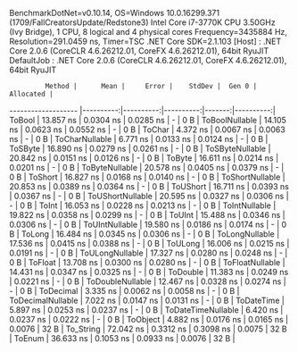 
BenchmarkDotNet=v0.10.14, OS=Windows 10.0.16299.371 (1709/FallCreatorsUpdate/Redstone3)
Intel Core i7-3770K CPU 3.50GHz (Ivy Bridge), 1 CPU, 8 logical and 4 physical cores
Frequency=3435884 Hz, Resolution=291.0459 ns, Timer=TSC
.NET Core SDK=2.1.103
  [Host]     : .NET Core 2.0.6 (CoreCLR 4.6.26212.01, CoreFX 4.6.26212.01), 64bit RyuJIT
  DefaultJob : .NET Core 2.0.6 (CoreCLR 4.6.26212.01, CoreFX 4.6.26212.01), 64bit RyuJIT


             Method |      Mean |     Error |    StdDev |  Gen 0 | Allocated |
------------------- |----------:|----------:|----------:|-------:|----------:|
             ToBool | 13.857 ns | 0.0304 ns | 0.0285 ns |      - |       0 B |
     ToBoolNullable | 14.105 ns | 0.0623 ns | 0.0552 ns |      - |       0 B |
             ToChar |  4.372 ns | 0.0067 ns | 0.0063 ns |      - |       0 B |
     ToCharNullable |  6.771 ns | 0.0133 ns | 0.0124 ns |      - |       0 B |
            ToSByte | 16.890 ns | 0.0279 ns | 0.0261 ns |      - |       0 B |
    ToSByteNullable | 20.842 ns | 0.0151 ns | 0.0126 ns |      - |       0 B |
             ToByte | 16.611 ns | 0.0214 ns | 0.0201 ns |      - |       0 B |
     ToByteNullable | 20.578 ns | 0.0405 ns | 0.0379 ns |      - |       0 B |
            ToShort | 16.827 ns | 0.0168 ns | 0.0140 ns |      - |       0 B |
    ToShortNullable | 20.853 ns | 0.0389 ns | 0.0364 ns |      - |       0 B |
           ToUShort | 16.711 ns | 0.0393 ns | 0.0367 ns |      - |       0 B |
   ToUShortNullable | 20.595 ns | 0.0327 ns | 0.0306 ns |      - |       0 B |
              ToInt | 16.053 ns | 0.0228 ns | 0.0213 ns |      - |       0 B |
      ToIntNullable | 19.822 ns | 0.0358 ns | 0.0299 ns |      - |       0 B |
             ToUInt | 15.488 ns | 0.0346 ns | 0.0306 ns |      - |       0 B |
     ToUIntNullable | 19.580 ns | 0.0186 ns | 0.0174 ns |      - |       0 B |
             ToLong | 16.484 ns | 0.0345 ns | 0.0306 ns |      - |       0 B |
     ToLongNullable | 17.536 ns | 0.0415 ns | 0.0388 ns |      - |       0 B |
            ToULong | 16.006 ns | 0.0215 ns | 0.0191 ns |      - |       0 B |
    ToULongNullable | 17.327 ns | 0.0280 ns | 0.0248 ns |      - |       0 B |
            ToFloat | 13.708 ns | 0.0300 ns | 0.0280 ns |      - |       0 B |
    ToFloatNullable | 14.431 ns | 0.0347 ns | 0.0325 ns |      - |       0 B |
           ToDouble | 11.383 ns | 0.0249 ns | 0.0221 ns |      - |       0 B |
   ToDoubleNullable | 12.467 ns | 0.0328 ns | 0.0274 ns |      - |       0 B |
          ToDecimal |  3.335 ns | 0.0062 ns | 0.0058 ns |      - |       0 B |
  ToDecimalNullable |  7.022 ns | 0.0147 ns | 0.0131 ns |      - |       0 B |
         ToDateTime |  5.897 ns | 0.0253 ns | 0.0237 ns |      - |       0 B |
 ToDateTimeNullable |  6.420 ns | 0.0237 ns | 0.0222 ns |      - |       0 B |
           ToObject |  4.882 ns | 0.0176 ns | 0.0165 ns | 0.0076 |      32 B |
          To_String | 72.042 ns | 0.3312 ns | 0.3098 ns | 0.0075 |      32 B |
             ToEnum | 36.633 ns | 0.1053 ns | 0.0933 ns | 0.0076 |      32 B |
